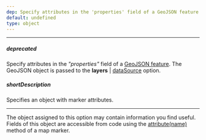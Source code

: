 ```yaml
---
dep: Specify attributes in the 'properties' field of a GeoJSON feature (http://geojson.org/geojson-spec.html#feature-objects)
default: undefined
type: object
---
```

---
##### deprecated
Specify attributes in the *"properties"* field of a [GeoJSON feature](https://geojson.org/geojson-spec.html#feature-objects). The GeoJSON object is passed to the **layers** | [dataSource](/api-reference/20%20Data%20Visualization%20Widgets/70%20dxVectorMap/1%20Configuration/layers/dataSource.md '/Documentation/ApiReference/Data_Visualization_Widgets/dxVectorMap/Configuration/layers/#dataSource') option.

##### shortDescription
Specifies an object with marker attributes.

---
The object assigned to this option may contain information you find useful. Fields of this object are accessible from code using the [attribute(name)](/api-reference/20%20Data%20Visualization%20Widgets/70%20dxVectorMap/7%20Map%20Elements/Marker/3%20Methods/attribute(name).md '/Documentation/ApiReference/Data_Visualization_Widgets/dxVectorMap/Map_Elements/Marker/Methods/#attributename') method of a map marker.